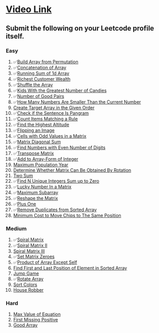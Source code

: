 # [Video Link](https://youtu.be/n60Dn0UsbEk)

## Submit the following on your Leetcode profile itself.

### Easy
1. ✅[Build Array from Permutation](https://leetcode.com/problems/build-array-from-permutation/)
2. ✅[Concatenation of Array](https://leetcode.com/problems/concatenation-of-array/)
3. ✅[Running Sum of 1d Array](https://leetcode.com/problems/running-sum-of-1d-array/)
4. ✅[Richest Customer Wealth](https://leetcode.com/problems/richest-customer-wealth/)
5. ✅[Shuffle the Array](https://leetcode.com/problems/shuffle-the-array/)
6. ✅[Kids With the Greatest Number of Candies](https://leetcode.com/problems/kids-with-the-greatest-number-of-candies/)
7. ✅[Number of Good Pairs](https://leetcode.com/problems/number-of-good-pairs/)
8. ✅[How Many Numbers Are Smaller Than the Current Number](https://leetcode.com/problems/how-many-numbers-are-smaller-than-the-current-number/)
9. [Create Target Array in the Given Order](https://leetcode.com/problems/create-target-array-in-the-given-order/)
10. ✅[Check if the Sentence Is Pangram](https://leetcode.com/problems/check-if-the-sentence-is-pangram/)
11. ✅[Count Items Matching a Rule](https://leetcode.com/problems/count-items-matching-a-rule/)
12. ✅[Find the Highest Altitude](https://leetcode.com/problems/find-the-highest-altitude/)
13. ✅[Flipping an Image](https://leetcode.com/problems/flipping-an-image/)
14. ✅[Cells with Odd Values in a Matrix](https://leetcode.com/problems/cells-with-odd-values-in-a-matrix/)
15. ✅[Matrix Diagonal Sum](https://leetcode.com/problems/matrix-diagonal-sum/)
16. ✅[Find Numbers with Even Number of Digits](https://leetcode.com/problems/find-numbers-with-even-number-of-digits/)
17. ✅[Transpose Matrix](https://leetcode.com/problems/transpose-matrix/)
18. ✅[Add to Array-Form of Integer](https://leetcode.com/problems/add-to-array-form-of-integer/)
19. [Maximum Population Year](https://leetcode.com/problems/maximum-population-year/)
20. [Determine Whether Matrix Can Be Obtained By Rotation](https://leetcode.com/problems/determine-whether-matrix-can-be-obtained-by-rotation/)
21. [Two Sum](https://leetcode.com/problems/two-sum/)
22. ✅[Find N Unique Integers Sum up to Zero](https://leetcode.com/problems/find-n-unique-integers-sum-up-to-zero/)
23. ✅[Lucky Number In a Matrix](https://leetcode.com/problems/lucky-numbers-in-a-matrix/)
24. ✅[Maximum Subarray](https://leetcode.com/problems/maximum-subarray/)
25. ✅[Reshape the Matrix](https://leetcode.com/problems/reshape-the-matrix/)
26. ✅[Plus One](https://leetcode.com/problems/plus-one/)
27. ✅[Remove Duplicates from Sorted Array](https://leetcode.com/problems/remove-duplicates-from-sorted-array/)
28. [Minimum Cost to Move Chips to The Same Position](https://leetcode.com/problems/minimum-cost-to-move-chips-to-the-same-position/)

### Medium
1. ✅[Spiral Matrix](https://leetcode.com/problems/spiral-matrix/)
2. ✅[Spiral Matrix II](https://leetcode.com/problems/spiral-matrix-ii/)
3. [Spiral Matrix III](https://leetcode.com/problems/spiral-matrix-iii/)
4. ✅[Set Matrix Zeroes](https://leetcode.com/problems/set-matrix-zeroes/)
5. ✅[Product of Array Except Self](https://leetcode.com/problems/product-of-array-except-self/)
6. [Find First and Last Position of Element in Sorted Array](https://leetcode.com/problems/find-first-and-last-position-of-element-in-sorted-array/)
7. [Jump Game](https://leetcode.com/problems/jump-game/)
8. ✅[Rotate Array](https://leetcode.com/problems/rotate-array/)
9. [Sort Colors](https://leetcode.com/problems/sort-colors/)
10. [House Robber](https://leetcode.com/problems/house-robber/)

### Hard
1. [Max Value of Equation](https://leetcode.com/problems/max-value-of-equation/)
2. [First Missing Positive](https://leetcode.com/problems/first-missing-positive/)
3. [Good Array](https://leetcode.com/problems/check-if-it-is-a-good-array/)
